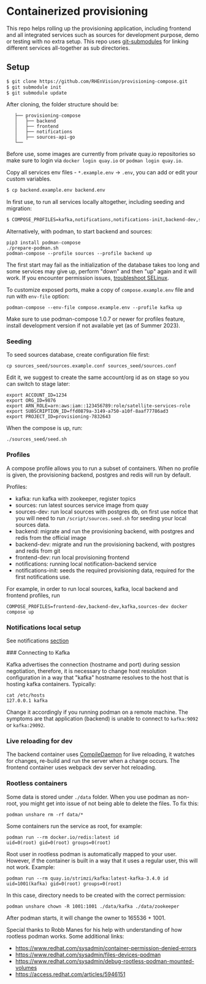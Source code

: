 # Containerized provisioning

This repo helps rolling up the provisioning application, including frontend and all integrated services such as sources for development purpose, demo or testing with no extra setup. This repo uses [git-submodules](https://github.blog/2016-02-01-working-with-submodules/) for linking different services all-together as sub directories.

## Setup

```sh
$ git clone https://github.com/RHEnVision/provisioning-compose.git
$ git submodule init
$ git submodule update
```

After cloning, the folder structure should be:
```
   ├── provisioning-compose
   │   ├── backend
   │   ├── frontend
   │   ├── notifications
   │   ├── sources-api-go
   └── 
```

Before use, some images are currently from private quay.io repositories so make sure to login via `docker login quay.io` or `podman login quay.io`.

Copy all services env files - `*.example.env` -> `.env`, you can add or edit your custom variables.

```bash
$ cp backend.example.env backend.env
```

In first use, to run all services locally altogether, including seeding and migration:

```sh
$ COMPOSE_PROFILES=kafka,notifications,notifications-init,backend-dev,sources-dev,frontend-dev docker compose up
```

Alternatively, with podman, to start backend and sources:

```
pip3 install podman-compose
./prepare-podman.sh
podman-compose --profile sources --profile backend up
```

The first start may fail as the initialization of the database takes too long and some services may give up, perform "down" and then "up" again and it will work. If you encounter permission issues, [troubleshoot SELinux](https://www.redhat.com/sysadmin/container-permission-denied-errors).

To customize exposed ports, make a copy of `compose.example.env` file and run with `env-file` option:

```
podman-compose --env-file compose.example.env --profile kafka up
```

Make sure to use podman-compose 1.0.7 or newer for profiles feature, install development version if not available yet (as of Summer 2023).

### Seeding

To seed sources database, create configuration file first:

	cp sources_seed/sources.example.conf sources_seed/sources.conf

Edit it, we suggest to create the same account/org id as on stage so you can switch to stage later:

	export ACCOUNT_ID=1234
	export ORG_ID=9876
	export ARN_ROLE=arn:aws:iam::123456789:role/satellite-services-role
	export SUBSCRIPTION_ID=ffd0879a-3149-a750-a10f-8aaf77786ad3
	export PROJECT_ID=provisioning-7832643

When the compose is up, run:

	./sources_seed/seed.sh

### Profiles

A compose profile allows you to run a subset of containers. When no profile is given, 
the provisioning backend, postgres and redis will run by default.

Profiles:
- kafka: run kafka with zookeeper, register topics
- sources: run latest sources service image from quay
- sources-dev: run local sources with postgres db, on first use notice that you will need to run `/script/sources.seed.sh` for seeding your local sources data.
- backend: migrate and run the provisioning backend, with postgres and redis from the official image
- backend-dev: migrate and run the provisioning backend, with postgres and redis from git
- frontend-dev: run local provisioning frontend
- notifications: running local notification-backend service
- notifications-init: seeds the required provisioning data, required for the first notifications use.


For example, in order to run local sources, kafka, local backend and frontend profiles, run

	COMPOSE_PROFILES=frontend-dev,backend-dev,kafka,sources-dev docker compose up 

 ### Notifications local setup
 See notifications [section](/notifications_seed/README.md)

### Connecting to Kafka

Kafka advertises the connection (hostname and port) during session negotiation, therefore, it is necessary to change host resolution configuration in a way that "kafka" hostname resolves to the host that is hosting kafka containers. Typically:

	cat /etc/hosts
	127.0.0.1 kafka

Change it accordingly if you running podman on a remote machine. The symptoms are that application (backend) is unable to connect to `kafka:9092` or `kafka:29092`.

### Live reloading for dev

The backend container uses [CompileDaemon](github.com/githubnemo/CompileDaemon) for live reloading, it watches for changes, re-build and run the server when a change occurs. The frontend container uses webpack dev server hot reloading.

### Rootless containers

Some data is stored under `./data` folder. When you use podman as non-root, you might get into issue of not being able to delete the files. To fix this:

	podman unshare rm -rf data/*

Some containers run the service as root, for example:

	podman run --rm docker.io/redis:latest id
	uid=0(root) gid=0(root) groups=0(root)

Root user in rootless podman is automatically mapped to your user. However, if the container is built in a way that it uses a regular user, this will not work. Example:

	podman run --rm quay.io/strimzi/kafka:latest-kafka-3.4.0 id
	uid=1001(kafka) gid=0(root) groups=0(root)

In this case, directory needs to be created with the correct permission:

	podman unshare chown -R 1001:1001 ./data/kafka ./data/zookeeper

After podman starts, it will change the owner to 165536 + 1001.

Special thanks to Robb Manes for his help with understanding of how rootless podman works. Some additional links:

* https://www.redhat.com/sysadmin/container-permission-denied-errors
* https://www.redhat.com/sysadmin/files-devices-podman
* https://www.redhat.com/sysadmin/debug-rootless-podman-mounted-volumes
* https://access.redhat.com/articles/5946151

